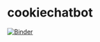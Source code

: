 # cookiechatbot
[![Binder](https://mybinder.org/badge_logo.svg)](https://mybinder.org/v2/gh/raghavi5980/cookiechatbot/HEAD)
